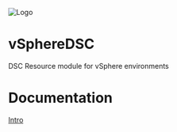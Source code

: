 ![Logo](http://lucd.info/wp-content/uploads/2016/06/vSphereDSC-Logo-small.jpg)

# vSphereDSC
DSC Resource module for vSphere environments

# Documentation
[Intro](http://www.lucd.info/2016/06/04/vspheredsc-intro/)
